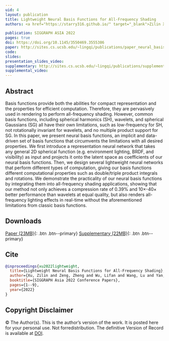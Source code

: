```yaml
---
uid: 4
layout: publication
title: Lightweight Neural Basis Functions for All-Frequency Shading
authors: <a href="https://starry316.github.io/" target="_blank">Zilin Xu</a>, <b>Zheng Zeng</b>, <a href="https://winmad.github.io/" target="_blank">Lifan Wu</a>, <a href="http://vr.sdu.edu.cn/info/1010/1060.htm" target="_blank">Lu Wang</a>, <a href="https://sites.cs.ucsb.edu/~lingqi/" target="_blank">Ling-Qi Yan</a>

publication: SIGGRAPH ASIA 2022
pages: true
doi: https://doi.org/10.1145/3550469.3555386
paper: http://sites.cs.ucsb.edu/~lingqi/publications/paper_neural_basis.pdf
code:
slides:
presentation_slides_video:
supplementary: http://sites.cs.ucsb.edu/~lingqi/publications/supplementary_neural_basis.pdf
supplemental_video:
---
```


## Abstract

Basis functions provide both the abilities for compact representation and the properties for efficient computation. Therefore, they are pervasively used in rendering to perform all-frequency shading. However, common basis functions, including spherical harmonics (SH), wavelets, and spherical Gaussians (SG) all have their own limitations, such as low-frequency for SH, not rotationally invariant for wavelets, and no multiple product support for SG. In this paper, we present neural basis functions, an implicit and data-driven set of basis functions that circumvents the limitations with all desired properties. We first introduce a representation neural network that takes any general 2D spherical function (e.g. environment lighting, BRDF, and visibility) as input and projects it onto the latent space as coefficients of our neural basis functions. Then, we design several lightweight neural networks that perform different types of computation, giving our basis functions different computational properties such as double/triple product integrals and rotations. We demonstrate the practicality of our neural basis functions by integrating them into all-frequency shading applications, showing that our method not only achieves a compression rate of 0.39% and 10×-40× better performance than wavelets at equal quality, but also renders all-frequency lighting effects in real-time without the aforementioned limitations from classic basis functions.

## Downloads

[Paper (23MB)]({{page.paper}}){: .btn .btn--primary}
[Supplementary (22MB)]({{page.supplemental_video}}){: .btn .btn--primary}

## Cite

```bib
@inproceedings{xu2022lightweight,
  title={Lightweight Neural Basis Functions for All-Frequency Shading},
  author={Xu, Zilin and Zeng, Zheng and Wu, Lifan and Wang, Lu and Yan, Ling-Qi},
  booktitle={SIGGRAPH Asia 2022 Conference Papers},
  pages={1--9},
  year={2022}
}
```
## Copyright Disclaimer
© The Author(s). This is the author’s version of the work. It is posted here for your personal use. Not forredistribution. The definitive Version of Record is available at <a href="{{page.doi}}">DOI</a>.
